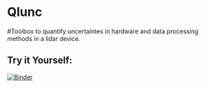 # Qlunc
#Toolbox to quantify uncertaintes in hardware and data processing methods in a lidar device.


## Try it Yourself:
[![Binder](https://mybinder.org/badge_logo.svg)](https://mybinder.org/v2/gh/PacoCosta/Qlunc/tree/main/HEAD)

